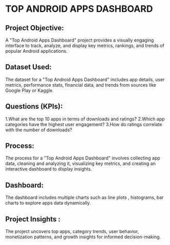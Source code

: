 # TOP ANDROID APPS DASHBOARD 
## Project Objective:
A "Top Android Apps Dashboard" project provides a visually engaging interface to track, analyze, and display key metrics, rankings, and trends of popular Android applications.

## Dataset Used:
The dataset for a "Top Android Apps Dashboard" includes app details, user metrics, performance stats, financial data, and trends from sources like Google Play or Kaggle.

## Questions (KPIs):
1.What are the top 10 apps in terms of downloads and ratings?
2.Which app categories have the highest user engagement?
3.How do ratings correlate with the number of downloads?

## Process:
The process for a "Top Android Apps Dashboard" involves collecting app data, cleaning and analyzing it, visualizing key metrics, and creating an interactive dashboard to display insights.

## Dashboard:
The dashboard includes multiple charts such as line plots , histograms, bar charts to explore apps data dynamically.

## Project Insights :
The project uncovers top apps, category trends, user behavior, monetization patterns, and growth insights for informed decision-making.
